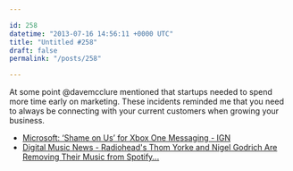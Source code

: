 ```yaml
---

id: 258
datetime: "2013-07-16 14:56:11 +0000 UTC"
title: "Untitled #258"
draft: false
permalink: "/posts/258"

---
```


At some point @davemcclure mentioned that startups needed to spend more time early on marketing. These incidents reminded me that you need to always be connecting with your current customers when growing your business. 

 
 * [Microsoft: ‘Shame on Us’ for Xbox One Messaging - IGN](http://www.ign.com/articles/2013/07/12/microsoft-shame-on-us-for-xbox-one-messaging)
 * [Digital Music News - Radiohead's Thom Yorke and Nigel Godrich Are Removing Their Music from Spotify...](http://www.digitalmusicnews.com/permalink/2013/20130714yorke)


